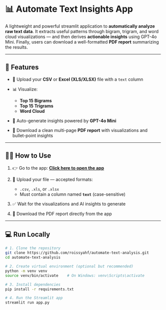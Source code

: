 # 📊 Automate Text Insights App

A lightweight and powerful streamlit application to **automatically analyze raw text data**. It extracts useful patterns through bigram, trigram, and word cloud visualizations — and then derives **actionable insights** using GPT-4o Mini. Finally, users can download a well-formatted **PDF report** summarizing the results.

---

## 🚀 Features

* 📁 Upload your **CSV** or **Excel (XLS/XLSX)** file with a `text` column
* 📊 Visualize:

  * **Top 15 Bigrams**
  * **Top 15 Trigrams**
  * **Word Cloud**
* 🤖 Auto-generate insights powered by **GPT-4o Mini**
* 📝 Download a clean multi-page **PDF report** with visualizations and bullet-point insights

---

## 🧑‍💻 How to Use

1. 👉 Go to the app: **[Click here to open the app](https://automate-text-analysis.streamlit.app/)**
2. 📄 Upload your file — accepted formats:

   * `.csv`, `.xls`, or `.xlsx`
   * Must contain a column named **`text`** (case-sensitive)
3. ✅ Wait for the visualizations and AI insights to generate
4. 💾 Download the PDF report directly from the app

---

## 💻 Run Locally

```bash
# 1. Clone the repository
git clone https://github.com/roissyahf/automate-text-analysis.git
cd automate-text-analysis

# 2. Create virtual environment (optional but recommended)
python -m venv venv
source venv/bin/activate    # On Windows: venv\Scripts\activate

# 3. Install dependencies
pip install -r requirements.txt

# 4. Run the Streamlit app
streamlit run app.py
```